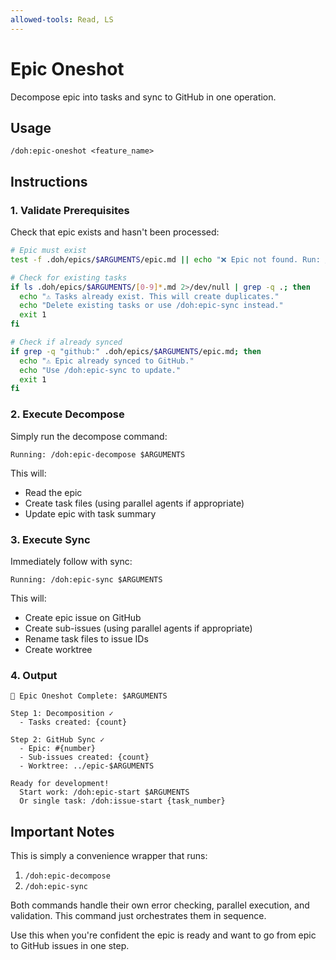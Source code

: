 ```yaml
---
allowed-tools: Read, LS
---
```


# Epic Oneshot

Decompose epic into tasks and sync to GitHub in one operation.

## Usage
```
/doh:epic-oneshot <feature_name>
```

## Instructions

### 1. Validate Prerequisites

Check that epic exists and hasn't been processed:
```bash
# Epic must exist
test -f .doh/epics/$ARGUMENTS/epic.md || echo "❌ Epic not found. Run: /doh:prd-parse $ARGUMENTS"

# Check for existing tasks
if ls .doh/epics/$ARGUMENTS/[0-9]*.md 2>/dev/null | grep -q .; then
  echo "⚠️ Tasks already exist. This will create duplicates."
  echo "Delete existing tasks or use /doh:epic-sync instead."
  exit 1
fi

# Check if already synced
if grep -q "github:" .doh/epics/$ARGUMENTS/epic.md; then
  echo "⚠️ Epic already synced to GitHub."
  echo "Use /doh:epic-sync to update."
  exit 1
fi
```

### 2. Execute Decompose

Simply run the decompose command:
```
Running: /doh:epic-decompose $ARGUMENTS
```

This will:
- Read the epic
- Create task files (using parallel agents if appropriate)
- Update epic with task summary

### 3. Execute Sync

Immediately follow with sync:
```
Running: /doh:epic-sync $ARGUMENTS
```

This will:
- Create epic issue on GitHub
- Create sub-issues (using parallel agents if appropriate)
- Rename task files to issue IDs
- Create worktree

### 4. Output

```
🚀 Epic Oneshot Complete: $ARGUMENTS

Step 1: Decomposition ✓
  - Tasks created: {count}
  
Step 2: GitHub Sync ✓
  - Epic: #{number}
  - Sub-issues created: {count}
  - Worktree: ../epic-$ARGUMENTS

Ready for development!
  Start work: /doh:epic-start $ARGUMENTS
  Or single task: /doh:issue-start {task_number}
```

## Important Notes

This is simply a convenience wrapper that runs:
1. `/doh:epic-decompose` 
2. `/doh:epic-sync`

Both commands handle their own error checking, parallel execution, and validation. This command just orchestrates them in sequence.

Use this when you're confident the epic is ready and want to go from epic to GitHub issues in one step.
